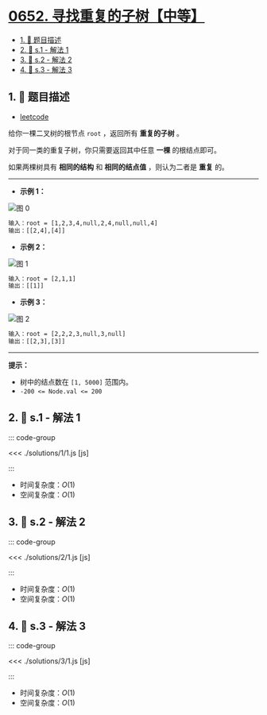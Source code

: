 # [0652. 寻找重复的子树【中等】](https://github.com/tnotesjs/TNotes.leetcode/tree/main/notes/0652.%20%E5%AF%BB%E6%89%BE%E9%87%8D%E5%A4%8D%E7%9A%84%E5%AD%90%E6%A0%91%E3%80%90%E4%B8%AD%E7%AD%89%E3%80%91)

<!-- region:toc -->

- [1. 📝 题目描述](#1--题目描述)
- [2. 🎯 s.1 - 解法 1](#2--s1---解法-1)
- [3. 🎯 s.2 - 解法 2](#3--s2---解法-2)
- [4. 🎯 s.3 - 解法 3](#4--s3---解法-3)

<!-- endregion:toc -->

## 1. 📝 题目描述

- [leetcode](https://leetcode.cn/problems/find-duplicate-subtrees/)

给你一棵二叉树的根节点 `root` ，返回所有 **重复的子树** 。

对于同一类的重复子树，你只需要返回其中任意 **一棵** 的根结点即可。

如果两棵树具有 **相同的结构** 和 **相同的结点值** ，则认为二者是 **重复** 的。

---

- **示例 1：**

![图 0](https://cdn.jsdelivr.net/gh/tnotesjs/imgs@main/2025-09-15-12-19-35.png)

```txt
输入：root = [1,2,3,4,null,2,4,null,null,4]
输出：[[2,4],[4]]
```

- **示例 2：**

![图 1](https://cdn.jsdelivr.net/gh/tnotesjs/imgs@main/2025-09-15-12-19-44.png)

```txt
输入：root = [2,1,1]
输出：[[1]]
```

- **示例 3：**

![图 2](https://cdn.jsdelivr.net/gh/tnotesjs/imgs@main/2025-09-15-12-19-50.png)

```txt
输入：root = [2,2,2,3,null,3,null]
输出：[[2,3],[3]]
```

---

**提示：**

- 树中的结点数在 `[1, 5000]` 范围内。
- `-200 <= Node.val <= 200`

## 2. 🎯 s.1 - 解法 1

::: code-group

<<< ./solutions/1/1.js [js]

:::

- 时间复杂度：$O(1)$
- 空间复杂度：$O(1)$

## 3. 🎯 s.2 - 解法 2

::: code-group

<<< ./solutions/2/1.js [js]

:::

- 时间复杂度：$O(1)$
- 空间复杂度：$O(1)$

## 4. 🎯 s.3 - 解法 3

::: code-group

<<< ./solutions/3/1.js [js]

:::

- 时间复杂度：$O(1)$
- 空间复杂度：$O(1)$
